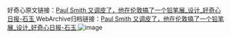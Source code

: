 好奇心原文链接：[Paul Smith 又调皮了，他在伦敦搞了一个铅笔展_设计_好奇心日报-石玉 ](https://www.qdaily.com/articles/10180.html)
WebArchive归档链接：[Paul Smith 又调皮了，他在伦敦搞了一个铅笔展_设计_好奇心日报-石玉 ](http://web.archive.org/web/20160421201316/http://www.qdaily.com/articles/10180.html)
![image](http://ww3.sinaimg.cn/large/007d5XDply1g3vvdyoctsj30u06ufb29)